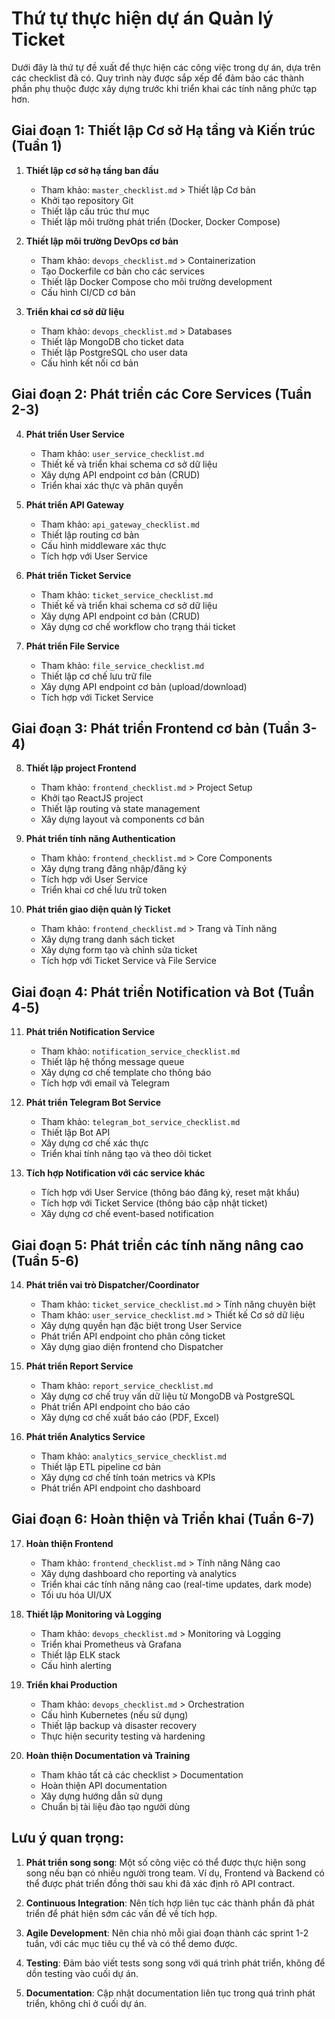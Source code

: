 # Thứ tự thực hiện dự án Quản lý Ticket

Dưới đây là thứ tự đề xuất để thực hiện các công việc trong dự án, dựa trên các checklist đã có. Quy trình này được sắp xếp để đảm bảo các thành phần phụ thuộc được xây dựng trước khi triển khai các tính năng phức tạp hơn.

## Giai đoạn 1: Thiết lập Cơ sở Hạ tầng và Kiến trúc (Tuần 1)

1. **Thiết lập cơ sở hạ tầng ban đầu**
   - Tham khảo: `master_checklist.md` > Thiết lập Cơ bản
   - Khởi tạo repository Git
   - Thiết lập cấu trúc thư mục
   - Thiết lập môi trường phát triển (Docker, Docker Compose)

2. **Thiết lập môi trường DevOps cơ bản**
   - Tham khảo: `devops_checklist.md` > Containerization
   - Tạo Dockerfile cơ bản cho các services
   - Thiết lập Docker Compose cho môi trường development
   - Cấu hình CI/CD cơ bản

3. **Triển khai cơ sở dữ liệu**
   - Tham khảo: `devops_checklist.md` > Databases
   - Thiết lập MongoDB cho ticket data
   - Thiết lập PostgreSQL cho user data
   - Cấu hình kết nối cơ bản

## Giai đoạn 2: Phát triển các Core Services (Tuần 2-3)

4. **Phát triển User Service**
   - Tham khảo: `user_service_checklist.md`
   - Thiết kế và triển khai schema cơ sở dữ liệu
   - Xây dựng API endpoint cơ bản (CRUD)
   - Triển khai xác thực và phân quyền

5. **Phát triển API Gateway**
   - Tham khảo: `api_gateway_checklist.md`
   - Thiết lập routing cơ bản
   - Cấu hình middleware xác thực
   - Tích hợp với User Service

6. **Phát triển Ticket Service**
   - Tham khảo: `ticket_service_checklist.md`
   - Thiết kế và triển khai schema cơ sở dữ liệu
   - Xây dựng API endpoint cơ bản (CRUD)
   - Xây dựng cơ chế workflow cho trạng thái ticket

7. **Phát triển File Service**
   - Tham khảo: `file_service_checklist.md`
   - Thiết lập cơ chế lưu trữ file
   - Xây dựng API endpoint cơ bản (upload/download)
   - Tích hợp với Ticket Service

## Giai đoạn 3: Phát triển Frontend cơ bản (Tuần 3-4)

8. **Thiết lập project Frontend**
   - Tham khảo: `frontend_checklist.md` > Project Setup
   - Khởi tạo ReactJS project
   - Thiết lập routing và state management
   - Xây dựng layout và components cơ bản

9. **Phát triển tính năng Authentication**
   - Tham khảo: `frontend_checklist.md` > Core Components
   - Xây dựng trang đăng nhập/đăng ký
   - Tích hợp với User Service
   - Triển khai cơ chế lưu trữ token

10. **Phát triển giao diện quản lý Ticket**
    - Tham khảo: `frontend_checklist.md` > Trang và Tính năng
    - Xây dựng trang danh sách ticket
    - Xây dựng form tạo và chỉnh sửa ticket
    - Tích hợp với Ticket Service và File Service

## Giai đoạn 4: Phát triển Notification và Bot (Tuần 4-5)

11. **Phát triển Notification Service**
    - Tham khảo: `notification_service_checklist.md`
    - Thiết lập hệ thống message queue
    - Xây dựng cơ chế template cho thông báo
    - Tích hợp với email và Telegram

12. **Phát triển Telegram Bot Service**
    - Tham khảo: `telegram_bot_service_checklist.md`
    - Thiết lập Bot API
    - Xây dựng cơ chế xác thực
    - Triển khai tính năng tạo và theo dõi ticket

13. **Tích hợp Notification với các service khác**
    - Tích hợp với User Service (thông báo đăng ký, reset mật khẩu)
    - Tích hợp với Ticket Service (thông báo cập nhật ticket)
    - Xây dựng cơ chế event-based notification

## Giai đoạn 5: Phát triển các tính năng nâng cao (Tuần 5-6)

14. **Phát triển vai trò Dispatcher/Coordinator**
    - Tham khảo: `ticket_service_checklist.md` > Tính năng chuyên biệt
    - Tham khảo: `user_service_checklist.md` > Thiết kế Cơ sở dữ liệu
    - Xây dựng quyền hạn đặc biệt trong User Service
    - Phát triển API endpoint cho phân công ticket
    - Xây dựng giao diện frontend cho Dispatcher

15. **Phát triển Report Service**
    - Tham khảo: `report_service_checklist.md`
    - Xây dựng cơ chế truy vấn dữ liệu từ MongoDB và PostgreSQL
    - Phát triển API endpoint cho báo cáo
    - Xây dựng cơ chế xuất báo cáo (PDF, Excel)

16. **Phát triển Analytics Service**
    - Tham khảo: `analytics_service_checklist.md`
    - Thiết lập ETL pipeline cơ bản
    - Xây dựng cơ chế tính toán metrics và KPIs
    - Phát triển API endpoint cho dashboard

## Giai đoạn 6: Hoàn thiện và Triển khai (Tuần 6-7)

17. **Hoàn thiện Frontend**
    - Tham khảo: `frontend_checklist.md` > Tính năng Nâng cao
    - Xây dựng dashboard cho reporting và analytics
    - Triển khai các tính năng nâng cao (real-time updates, dark mode)
    - Tối ưu hóa UI/UX

18. **Thiết lập Monitoring và Logging**
    - Tham khảo: `devops_checklist.md` > Monitoring và Logging
    - Triển khai Prometheus và Grafana
    - Thiết lập ELK stack
    - Cấu hình alerting

19. **Triển khai Production**
    - Tham khảo: `devops_checklist.md` > Orchestration
    - Cấu hình Kubernetes (nếu sử dụng)
    - Thiết lập backup và disaster recovery
    - Thực hiện security testing và hardening

20. **Hoàn thiện Documentation và Training**
    - Tham khảo tất cả các checklist > Documentation
    - Hoàn thiện API documentation
    - Xây dựng hướng dẫn sử dụng
    - Chuẩn bị tài liệu đào tạo người dùng

## Lưu ý quan trọng:

1. **Phát triển song song**: Một số công việc có thể được thực hiện song song nếu bạn có nhiều người trong team. Ví dụ, Frontend và Backend có thể được phát triển đồng thời sau khi đã xác định rõ API contract.

2. **Continuous Integration**: Nên tích hợp liên tục các thành phần đã phát triển để phát hiện sớm các vấn đề về tích hợp.

3. **Agile Development**: Nên chia nhỏ mỗi giai đoạn thành các sprint 1-2 tuần, với các mục tiêu cụ thể và có thể demo được.

4. **Testing**: Đảm bảo viết tests song song với quá trình phát triển, không để dồn testing vào cuối dự án.

5. **Documentation**: Cập nhật documentation liên tục trong quá trình phát triển, không chỉ ở cuối dự án.